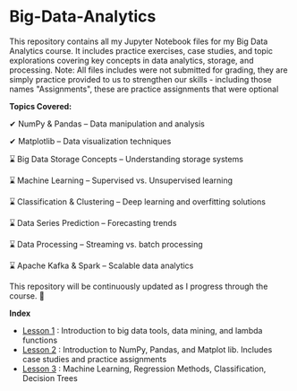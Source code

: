 # Big-Data-Analytics
This repository contains all my Jupyter Notebook files for my Big Data Analytics course. It includes practice exercises, case studies, and topic explorations covering key concepts in data analytics, storage, and processing. Note: All files includes were not submitted for grading, they are simply practice provided to us to strengthen our skills - including those names "Assignments", these are practice assignments that were optional

**Topics Covered:**

✔ NumPy & Pandas – Data manipulation and analysis

✔ Matplotlib – Data visualization techniques

⌛ Big Data Storage Concepts – Understanding storage systems

⌛ Machine Learning – Supervised vs. Unsupervised learning

⌛ Classification & Clustering – Deep learning and overfitting solutions

⌛ Data Series Prediction – Forecasting trends

⌛ Data Processing – Streaming vs. batch processing

⌛ Apache Kafka & Spark – Scalable data analytics


This repository will be continuously updated as I progress through the course. 🚀


**Index**

- [Lesson 1](https://github.com/laurenrigante/Big-Data-Analytics/tree/main/LESSON%201) : Introduction to big data tools, data mining, and lambda functions
- [Lesson 2](https://github.com/laurenrigante/Big-Data-Analytics/tree/main/LESSON%202)   : Introduction to NumPy, Pandas, and Matplot lib. Includes case studies and practice assignments
- [Lesson 3]() : Machine Learning, Regression Methods, Classification, Decision Trees

